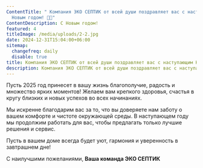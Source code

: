 ```yaml
---
ContentTitle: " Компания ЭКО СЕПТИК от всей души поздравляет вас с наступающим
  Новым годом! 🎄✨"
ContentDescription: С Новым годом!
featured: 4
titleImage: /media/uploads/2-2.jpg
date: 2024-12-31T15:04:00+06:00
sitemap:
  changefreq: daily
  disable: true
title: Компания ЭКО СЕПТИК от всей души поздравляет вас с наступающим Новым годом! 🎄✨
description: Компания ЭКО СЕПТИК от всей души поздравляет вас с наступающим Новым годом! 🎄✨
---
```

Пусть 2025 год принесет в вашу жизнь благополучие, радость и множество ярких моментов!
Желаем вам крепкого здоровья, счастья в кругу близких и новых успехов во всех начинаниях.

Мы искренне благодарим вас за то, что вы доверяете нам заботу о вашем комфорте и чистоте окружающей среды.
В наступающем году мы продолжим работать для вас, чтобы предлагать только лучшие решения и сервис.

Пусть в вашем доме всегда будет уют, гармония и уверенность в завтрашнем дне!

С наилучшими пожеланиями,
**Ваша команда ЭКО СЕПТИК**
